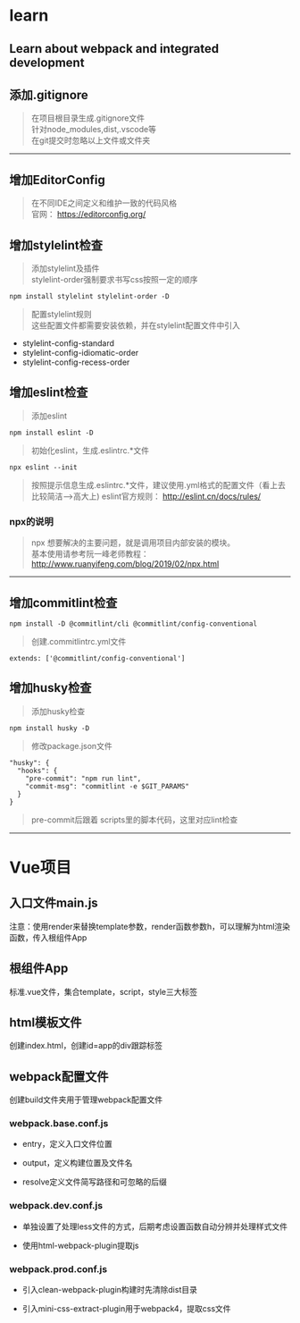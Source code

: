 # learn
Learn about webpack and integrated development
---

## 添加.gitignore
> 在项目根目录生成.gitignore文件  
> 针对node_modules,dist,.vscode等  
> 在git提交时忽略以上文件或文件夹  
---

## 增加EditorConfig

> 在不同IDE之间定义和维护一致的代码风格  
> 官网： https://editorconfig.org/

## 增加stylelint检查
> 添加stylelint及插件  
> stylelint-order强制要求书写css按照一定的顺序

    npm install stylelint stylelint-order -D

> 配置stylelint规则  
> 这些配置文件都需要安装依赖，并在stylelint配置文件中引入

- stylelint-config-standard
- stylelint-config-idiomatic-order
- stylelint-config-recess-order

## 增加eslint检查
> 添加eslint

    npm install eslint -D
> 初始化eslint，生成.eslintrc.*文件

    npx eslint --init
> 按照提示信息生成.eslintrc.*文件，建议使用.yml格式的配置文件（看上去比较简洁-->高大上)
eslint官方规则： http://eslint.cn/docs/rules/
### npx的说明
> npx 想要解决的主要问题，就是调用项目内部安装的模块。  
> 基本使用请参考阮一峰老师教程：http://www.ruanyifeng.com/blog/2019/02/npx.html
---

## 增加commitlint检查

    npm install -D @commitlint/cli @commitlint/config-conventional

> 创建.commitlintrc.yml文件

    extends: ['@commitlint/config-conventional']
    

## 增加husky检查
> 添加husky检查

    npm install husky -D
> 修改package.json文件

    "husky": {
      "hooks": {
        "pre-commit": "npm run lint",
        "commit-msg": "commitlint -e $GIT_PARAMS"
      }
    }
> pre-commit后跟着 scripts里的脚本代码，这里对应lint检查

---

# Vue项目

## 入口文件main.js

注意：使用render来替换template参数，render函数参数h，可以理解为html渲染函数，传入根组件App

## 根组件App

标准.vue文件，集合template，script，style三大标签

## html模板文件

创建index.html，创建id=app的div跟踪标签

## webpack配置文件

创建build文件夹用于管理webpack配置文件

### webpack.base.conf.js

+ entry，定义入口文件位置

+ output，定义构建位置及文件名

+ resolve定义文件简写路径和可忽略的后缀

### webpack.dev.conf.js

+ 单独设置了处理less文件的方式，后期考虑设置函数自动分辨并处理样式文件

+ 使用html-webpack-plugin提取js

### webpack.prod.conf.js

+ 引入clean-webpack-plugin构建时先清除dist目录

+ 引入mini-css-extract-plugin用于webpack4，提取css文件




